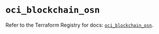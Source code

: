 # `oci_blockchain_osn`

Refer to the Terraform Registry for docs: [`oci_blockchain_osn`](https://registry.terraform.io/providers/oracle/oci/6.18.0/docs/resources/blockchain_osn).
